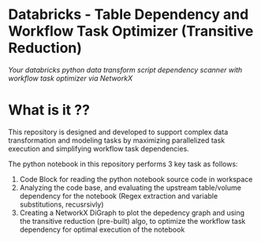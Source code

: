 # Databricks - Table Dependency and Workflow Task Optimizer (Transitive Reduction)
*Your databricks python data transform script dependency scanner with workflow task optimizer via NetworkX*

# What is it ??
This repository is designed and developed to support complex data transformation and modeling tasks by maximizing parallelized task execution and simplifying workflow task dependencies. 

The python notebook in this repository performs 3 key task as follows:

1. Code Block for reading the python notebook source code in workspace
2. Analyzing the code base, and evaluating the upstream table/volume dependency for the notebook (Regex extraction and variable substitutions, recusrsivly)
3. Creating a NetworkX DiGraph to plot the depedency graph and using the transitive reduction (pre-built) algo, to optimize the workflow task dependency for optimal execution of the notebook



